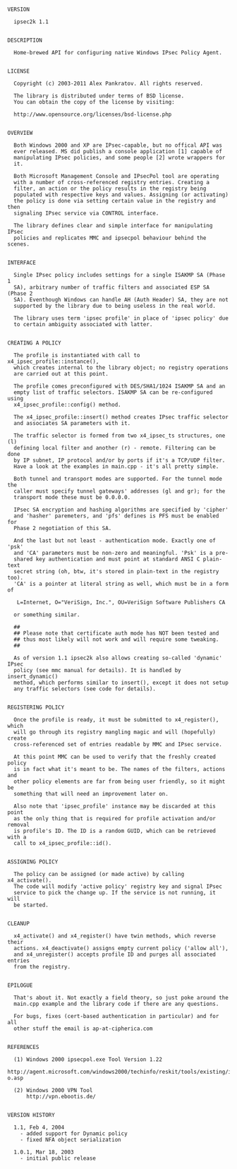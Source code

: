     VERSION
    
      ipsec2k 1.1
    
    
    DESCRIPTION
    
      Home-brewed API for configuring native Windows IPsec Policy Agent.
      
    
    LICENSE
    
      Copyright (c) 2003-2011 Alex Pankratov. All rights reserved.
    
      The library is distributed under terms of BSD license. 
      You can obtain the copy of the license by visiting:
    
      http://www.opensource.org/licenses/bsd-license.php
    
    
    OVERVIEW
      
      Both Windows 2000 and XP are IPsec-capable, but no offical API was
      ever released. MS did publish a console application [1] capable of 
      manipulating IPsec policies, and some people [2] wrote wrappers for
      it.
    
      Both Microsoft Management Console and IPsecPol tool are operating
      with a number of cross-referenced registry entries. Creating a
      filter, an action or the policy results in the registry being 
      populated with respective keys and values. Assigning (or activating) 
      the policy is done via setting certain value in the registry and then
      signaling IPsec service via CONTROL interface.
    
      The library defines clear and simple interface for manipulating IPsec 
      policies and replicates MMC and ipsecpol behaviour behind the scenes.
    
    
    INTERFACE
    
      Single IPsec policy includes settings for a single ISAKMP SA (Phase 1
      SA), arbitrary number of traffic filters and associated ESP SA (Phase 2
      SA). Eventhough Windows can handle AH (Auth Header) SA, they are not 
      supported by the library due to being useless in the real world.
    
      The library uses term 'ipsec profile' in place of 'ipsec policy' due
      to certain ambiguity associated with latter.
    
    
    CREATING A POLICY
    
      The profile is instantiated with call to x4_ipsec_profile::instance(),
      which creates internal to the library object; no registry operations
      are carried out at this point.
    
      The profile comes preconfigured with DES/SHA1/1024 ISAKMP SA and an
      empty list of traffic selectors. ISAKMP SA can be re-configured using
      x4_ipsec_profile::config() method.
    
      The x4_ipsec_profile::insert() method creates IPsec traffic selector 
      and associates SA parameters with it. 
    
      The traffic selector is formed from two x4_ipsec_ts structures, one (l)
      defining local filter and another (r) - remote. Filtering can be done 
      by IP subnet, IP protocol and/or by ports if it's a TCP/UDP filter.
      Have a look at the examples in main.cpp - it's all pretty simple.
      
      Both tunnel and transport modes are supported. For the tunnel mode the
      caller must specify tunnel gateways' addresses (gl and gr); for the 
      transport mode these must be 0.0.0.0.
    
      IPsec SA encryption and hashing algorithms are specified by 'cipher'
      and 'hasher' paremeters, and 'pfs' defines is PFS must be enabled for
      Phase 2 negotiation of this SA.
    
      And the last but not least - authentication mode. Exactly one of 'psk'
      and 'CA' parameters must be non-zero and meaningful. 'Psk' is a pre-
      shared key authentication and must point at standard ANSI C plain-text
      secret string (oh, btw, it's stored in plain-text in the registry too).
      'CA' is a pointer at literal string as well, which must be in a form of
      
       L=Internet, O="VeriSign, Inc.", OU=VeriSign Software Publishers CA
    
      or something similar. 
      
      ##
      ## Please note that certificate auth mode has NOT been tested and
      ## thus most likely will not work and will require some tweaking.
      ##
    
      As of version 1.1 ipsec2k also allows creating so-called 'dynamic' IPsec 
      policy (see mmc manual for details). It is handled by insert_dynamic()
      method, which performs similar to insert(), except it does not setup
      any traffic selectors (see code for details).
    
    
    REGISTERING POLICY
    
      Once the profile is ready, it must be submitted to x4_register(), which
      will go through its registry mangling magic and will (hopefully) create
      cross-referenced set of entries readable by MMC and IPsec service.
    
      At this point MMC can be used to verify that the freshly created policy
      is in fact what it's meant to be. The names of the filters, actions and
      other policy elements are far from being user friendly, so it might be
      something that will need an improvement later on.
    
      Also note that 'ipsec_profile' instance may be discarded at this point
      as the only thing that is required for profile activation and/or removal
      is profile's ID. The ID is a random GUID, which can be retrieved with a
      call to x4_ipsec_profile::id().
    
    
    ASSIGNING POLICY
    
      The policy can be assigned (or made active) by calling x4_activate().
      The code will modify 'active policy' registry key and signal IPsec 
      service to pick the change up. If the service is not running, it will
      be started.
    
    
    CLEANUP
    
      x4_activate() and x4_register() have twin methods, which reverse their
      actions. x4_deactivate() assigns empty current policy ('allow all'),
      and x4_unregister() accepts profile ID and purges all associated entries
      from the registry.
    
    
    EPILOGUE
    
      That's about it. Not exactly a field theory, so just poke around the
      main.cpp example and the library code if there are any questions. 
      
      For bugs, fixes (cert-based authentication in particular) and for all
      other stuff the email is ap-at-cipherica.com
    
    
    REFERENCES
    
      (1) Windows 2000 ipsecpol.exe Tool Version 1.22
          http://agent.microsoft.com/windows2000/techinfo/reskit/tools/existing/ipsecpol-o.asp
      
      (2) Windows 2000 VPN Tool
          http://vpn.ebootis.de/
    
    
    VERSION HISTORY
    
      1.1, Feb 4, 2004    
    	- added support for Dynamic policy
    	- fixed NFA object serialization
    
      1.0.1, Mar 18, 2003 
    	- initial public release
    
    
